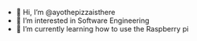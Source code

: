 - 👋 Hi, I’m @ayothepizzaisthere
- 👀 I’m interested in Software Engineering
- 🌱 I’m currently learning how to use the Raspberry pi

